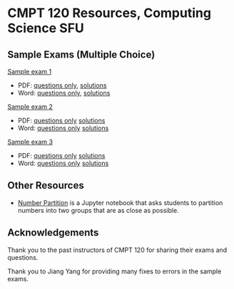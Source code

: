 # CMPT 120 Resources, Computing Science SFU

## Sample Exams (Multiple Choice)

[Sample exam 1](exams/sample1)
- PDF: [questions only](exams/sample1/120_MCQ_final_sample_1.pdf),
[solutions](exams/sample1/120_MCQ_final_sample_1_sol.pdf)
- Word: [questions only](exams/sample1/120_MCQ_final_sample_1.docx),
[solutions](exams/sample1/120_MCQ_final_sample_1_sol.docx)

[Sample exam 2](exams/sample2)
- PDF: [questions only](exams/sample2/120_MCQ_final_sample_2.pdf)
[solutions](exams/sample2/120_MCQ_final_sample_2_sol.pdf)
- Word: [questions only](exams/sample2/120_MCQ_final_sample_2.docx)
[solutions](exams/sample1/120_MCQ_final_sample_2_sol.docx)

[Sample exam 3](exams/sample3)
- PDF: [questions only](exams/sample3/120_MCQ_final_sample_3.pdf)
[solutions](exams/sample3/120_MCQ_final_sample_3_sol.pdf)
- Word: [questions only](exams/sample3/120_MCQ_final_sample_3.docx)
[solutions](exams/sample3/120_MCQ_final_sample_3_sol.docx)

## Other Resources

- [Number Partition](number_partition/README.md) is a Jupyter notebook that
  asks students to partition numbers into two groups that are as close as
  possible.

## Acknowledgements

Thank you to the past instructors of CMPT 120 for sharing their exams and
questions. 

Thank you to Jiang Yang for providing many fixes to errors in the sample exams.